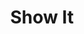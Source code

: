 ---
title: Show It
description:
order: 8

#project-hero
project-hero-image: /assets/imgs/cover-showit.png
project-title: Show It App

#project information
client-header: Client
client-text: General Assembly User Experience Research Class
client-url-text: generalassemb.ly
client-url: https://generalassemb.ly/
responsibilities-header: Responsibilities
responsibilities-text: ideation, research, ux/ui design, user testing, prototype
tools-header: Tools
tools-text: Illustrator, InVision

#project sections
problem-header: Problem
problem-text: |
  TV is changing. From the platforms and production, to the accessibility. People want a more focused way to connect better with friends.
project-goal-header: Project Goal
project-goal-text: |
  Design on a case study to solve a problem as the final for the User Experience Research class at General Assembly.
solution-header: Solution
solution-text: |
  The concept of Show It is to provide a modern solution to viewers that want to connect with friends through television shows/programs. In this case study you will find a full user experience research collection that support this mobile application design.
process-header: Process
process-text: |
  After determining a problem to solve, I began with competitor and market research which helped me form four different personas for Show It. I created a user flow by determining what would be featured in a minimum viable product. From there I worked on wireframes for the application, and established what screens would be necessary for the features that would be included. After designing the app and creating an InVision prototype, I was able to user test 14 different people to get feedback on all aspects from branding, to usability, to features, and overall design. As the main purpose for this project was to go through all the phases of user experience research, the final product was the prototype and case study. My case study for Show It is featured in General Assembly’s User Experience Design Gallery, and can also be viewed here.


#project images
image-1-caption: // Whiteboarding sessions of user flow (1 of 2)
image-1: /assets/imgs/showit-1.jpg

image-2-caption: // Whiteboarding sessions of user flow (2 of 2)
image-2: /assets/imgs/showit-2.jpg

image-3-caption: // Selected UI screens from Show It app (1 of 2)
image-3: /assets/imgs/showit-3.jpg

image-4-caption: // Selected UI screens from Show It app (2 of 2)
image-4: /assets/imgs/showit-4.jpg

# settings
layout: single/work
permalink: /work/show-it/
---